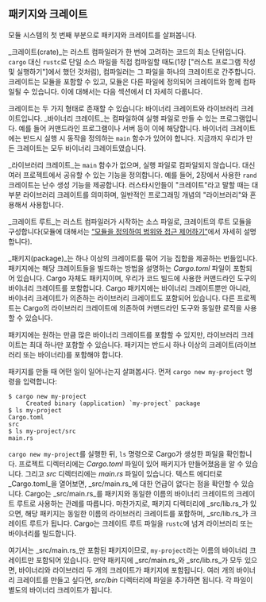 ## 패키지와 크레이트

모듈 시스템의 첫 번째 부분으로 패키지와 크레이트를 살펴봅니다.

_크레이트(crate)_는 러스트 컴파일러가 한 번에 고려하는 코드의 최소 단위입니다. `cargo` 대신 `rustc`로 단일 소스 파일을 직접 컴파일할 때도(1장 ["러스트 프로그램 작성 및 실행하기"]에서 했던 것처럼), 컴파일러는 그 파일을 하나의 크레이트로 간주합니다. 크레이트는 모듈을 포함할 수 있고, 모듈은 다른 파일에 정의되어 크레이트와 함께 컴파일될 수 있습니다. 이에 대해서는 다음 섹션에서 더 자세히 다룹니다.

크레이트는 두 가지 형태로 존재할 수 있습니다: 바이너리 크레이트와 라이브러리 크레이트입니다.
_바이너리 크레이트_는 컴파일하여 실행 파일로 만들 수 있는 프로그램입니다. 예를 들어 커맨드라인 프로그램이나 서버 등이 이에 해당합니다. 바이너리 크레이트에는 반드시 실행 시 동작을 정의하는 `main` 함수가 있어야 합니다. 지금까지 우리가 만든 크레이트는 모두 바이너리 크레이트였습니다.

_라이브러리 크레이트_는 `main` 함수가 없으며, 실행 파일로 컴파일되지 않습니다. 대신 여러 프로젝트에서 공유할 수 있는 기능을 정의합니다. 예를 들어, 2장에서 사용한 `rand` 크레이트는 난수 생성 기능을 제공합니다. 러스타시안들이 "크레이트"라고 말할 때는 대부분 라이브러리 크레이트를 의미하며, 일반적인 프로그래밍 개념의 "라이브러리"와 혼용해서 사용합니다.

_크레이트 루트_는 러스트 컴파일러가 시작하는 소스 파일로, 크레이트의 루트 모듈을 구성합니다(모듈에 대해서는 [“모듈을 정의하여 범위와 접근 제어하기”][modules]에서 자세히 설명합니다).

_패키지(package)_는 하나 이상의 크레이트를 묶어 기능 집합을 제공하는 번들입니다. 패키지에는 해당 크레이트들을 빌드하는 방법을 설명하는 _Cargo.toml_ 파일이 포함되어 있습니다. Cargo 자체도 패키지이며, 우리가 코드 빌드에 사용한 커맨드라인 도구의 바이너리 크레이트를 포함합니다. Cargo 패키지에는 바이너리 크레이트뿐만 아니라, 바이너리 크레이트가 의존하는 라이브러리 크레이트도 포함되어 있습니다. 다른 프로젝트는 Cargo의 라이브러리 크레이트에 의존하여 커맨드라인 도구와 동일한 로직을 사용할 수 있습니다.

패키지에는 원하는 만큼 많은 바이너리 크레이트를 포함할 수 있지만, 라이브러리 크레이트는 최대 하나만 포함할 수 있습니다. 패키지는 반드시 하나 이상의 크레이트(라이브러리 또는 바이너리)를 포함해야 합니다.

패키지를 만들 때 어떤 일이 일어나는지 살펴봅시다. 먼저 `cargo new my-project` 명령을 입력합니다:

```console
$ cargo new my-project
     Created binary (application) `my-project` package
$ ls my-project
Cargo.toml
src
$ ls my-project/src
main.rs
```

`cargo new my-project`를 실행한 뒤, `ls` 명령으로 Cargo가 생성한 파일을 확인합니다. 프로젝트 디렉터리에는 _Cargo.toml_ 파일이 있어 패키지가 만들어졌음을 알 수 있습니다. 그리고 _src_ 디렉터리에는 _main.rs_ 파일이 있습니다. 텍스트 에디터로 _Cargo.toml_을 열어보면, _src/main.rs_에 대한 언급이 없다는 점을 확인할 수 있습니다. Cargo는 _src/main.rs_를 패키지와 동일한 이름의 바이너리 크레이트의 크레이트 루트로 사용하는 관례를 따릅니다. 마찬가지로, 패키지 디렉터리에 _src/lib.rs_가 있으면, 해당 패키지는 동일한 이름의 라이브러리 크레이트를 포함하며, _src/lib.rs_가 크레이트 루트가 됩니다. Cargo는 크레이트 루트 파일을 `rustc`에 넘겨 라이브러리 또는 바이너리를 빌드합니다.

여기서는 _src/main.rs_만 포함된 패키지이므로, `my-project`라는 이름의 바이너리 크레이트만 포함되어 있습니다. 만약 패키지에 _src/main.rs_와 _src/lib.rs_가 모두 있으면, 바이너리와 라이브러리 두 개의 크레이트가 패키지에 포함됩니다. 여러 개의 바이너리 크레이트를 만들고 싶다면, _src/bin_ 디렉터리에 파일을 추가하면 됩니다. 각 파일이 별도의 바이너리 크레이트가 됩니다.

[modules]: ch07-02-defining-modules-to-control-scope-and-privacy.html
[rand]: ch02-00-guessing-game-tutorial.html#generating-a-random-number
